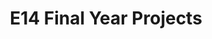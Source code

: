 ---
layout: project_batch
title: E14 Final Year Projects
permalink: /4yp/e14/
has_children: true
parent: Final Year Projects
batch: e14
code: 4yp

default_thumb_image: /data/categories/4yp/thumbnail.jpg
description: This section contains the Final Year Projects done by students as a part of CO421 & CO425 in their final year
---